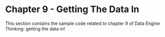 # Chapter 9 - Getting The Data In

This section contains the sample code related to chapter 9 of Data Engine Thinking: getting the data in!
